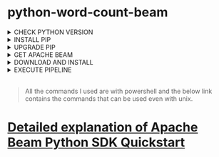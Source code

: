# python-word-count-beam

<details><summary>CHECK PYTHON VERSION</summary>
  <p>
    
  *Checked the pyhton version `python --veresion` to check the python version installed in my local machine and I have **`Python 3.9.5`** installed.*
 > The Python SDK supports Python 3.6, 3.7, and 3.8. Beam 2.24.0 was the last release with support for Python 2.7 and 3.5.<br>
    
  </p>
  </details>
 
 <details><summary>INSTALL PIP</summary>
  <p>
    
 
  *We need to [install pip](https://pip.pypa.io/en/stable/installation/), and check it's version using `pip --version`. I have **`pip 21.1.3`** in my local system.*
  > Check that you have version 7.0.0 or newer by running. <br>
    
  </p>
  </details>

<details><summary>UPGRADE PIP</summary>
  <p>
    
*If you do not have pip version 7.0.0 or newer run the command **` python -m pip install --upgrade pip`** to install it*.
   > This command might require administrative privileges. <br> 
 
  </p>
  </details>
  
  <details><summary> GET APACHE BEAM </summary>
 
  <p>
    
  *Created and activated my virtual environment by runing  **` python -m venv C:\Users\S542046\Documents\44517\python-word-count-beam`** and **` C:\Users\S542046\Documents\44517\python-word-count-beam.\Scripts\activate.ps1`** command*.
    
   >A virtual environment is a directory tree containing its own python distributions.
    
  </p>
  </details>
  
   <details><summary>DOWNLOAD AND INSTALL </summary>
   <p>
     
   *Install the latest Python SDK from PyPI using **`python -m pip install apache-beam`** .*
    
  </p>
  </details>
  
   <details><summary>EXECUTE PIPELINE </summary>
   <p>
     
   
   *I used the **`python -m wordcount --input sample.txt --output Akanksha`** command to execute and generate the output file with my name.*
     
  </p>
   </details> 
   
  <br> 
  
  > All the commands I used are with powershell and the below link contains the commands that can be used even with unix.
  
  # [Detailed explanation of Apache Beam Python SDK Quickstart](https://beam.apache.org/get-started/quickstart-py/) 
     
    
  
  
    
    
